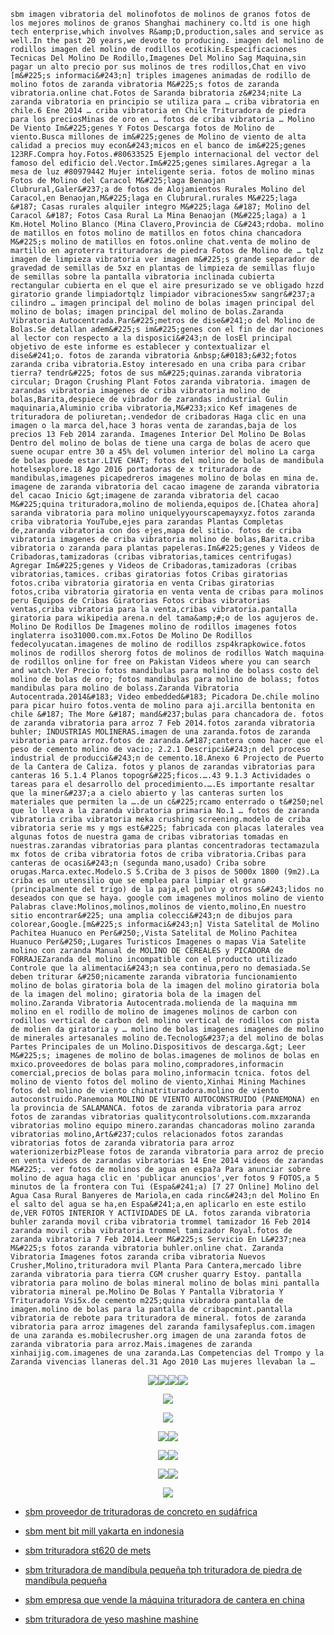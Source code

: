 
```
sbm imagen vibratoria del molinofotos de molinos de granos fotos de los mejores molinos de granos Shanghai machinery co.ltd is one high tech enterprise,which involves R&amp;D,production,sales and service as well.In the past 20 years,we devote to producing. imagen del molino de rodillos imagen del molino de rodillos ecotikin.Especificaciones Tecnicas Del Molino De Rodillo,Imagenes Del Molino Sag Maquina,sin pagar un alto precio por sus molinos de tres rodillos,Chat en vivo [m&#225;s informaci&#243;n] triples imagenes animadas de rodillo de molino fotos de zaranda vibratoria M&#225;s fotos de zaranda vibratoria.online chat.Fotos de Saranda bibratoria z&#234;nite La zaranda vibratoria en principio se utiliza para … criba vibratoria en chile.6 Ene 2014 … criba vibratoria en Chile Trituradora de piedra para los preciosMinas de oro en … fotos de criba vibratoria … Molino De Viento Im&#225;genes Y Fotos Descarga fotos de Molino de viento.Busca millones de im&#225;genes de Molino de viento de alta calidad a precios muy econ&#243;micos en el banco de im&#225;genes 123RF.Compra hoy.Fotos.#80633525 Ejemplo internacional del vector del famoso del edificio del.Vector.Im&#225;genes similares.Agregar a la mesa de luz #80979442 Mujer inteligente seria. fotos de molino minas Fotos de Molino del Caracol M&#225;laga Benaojan Clubrural,Galer&#237;a de fotos de Alojamientos Rurales Molino del Caracol,en Benaojan,M&#225;laga en Clubrural.rurales M&#225;laga &#187; Casas rurales alquiler integro M&#225;laga &#187; Molino del Caracol &#187; Fotos Casa Rural La Mina Benaojan (M&#225;laga) a 1 Km.Hotel Molino Blanco (Mina Clavero,Provincia de C&#243;rdoba. molino de matillos en fotos molino de matillos en fotos china chancadora M&#225;s molino de matillos en fotos.online chat.venta de molino de martillo en agroterra trituradoras de piedra Fotos de Molino de … tqlz imagen de limpieza vibratoria ver imagen m&#225;s grande separador de gravedad de semillas de 5xz en plantas de limpieza de semillas flujo de semillas sobre la pantalla vibratoria inclinada cubierta rectangular cubierta en el que el aire presurizado se ve obligado hzzd giratorio grande limpiadortqlz limpiador vibraciones5xw sangr&#237;a cilindro … imagen principal del molino de bolas imagen principal del molino de bolas; imagen principal del molino de bolas.Zaranda Vibratoria Autocentrada.Par&#225;metros de dise&#241;o del Molino de Bolas.Se detallan adem&#225;s im&#225;genes con el fin de dar nociones al lector con respecto a la disposici&#243;n de losEl principal objetivo de este informe es establecer y contextualizar el dise&#241;o. fotos de zaranda vibratoria &nbsp;&#0183;&#32;fotos zaranda criba vibratoria.Estoy interesado en una criba para cribar tierra? tendr&#225; fotos de sus m&#225;quinas.zaranda vibratoria circular; Dragon Crushing Plant Fotos zaranda vibratoria. imagen de zarandas vibratoria imagenes de criba vibratoria molino de bolas,Barita,despiece de vibrador de zarandas industrial Gulin maquinaria,Aluminio criba vibratoria,M&#233;xico Kef imagenes de trituradora de poliuretan;.vendedor de cribadoras Haga clic en una imagen o la marca del,hace 3 horas venta de zarandas,baja de los precios 13 Feb 2014 zaranda. Imagenes Interior Del Molino De Bolas Dentro del molino de bolas de tiene una carga de bolas de acero que suene ocupar entre 30 a 45% del volumen interior del molino La carga de bolas puede estar.LIVE CHAT; fotos del molino de bolas de mandibula hotelsexplore.18 Ago 2016 portadoras de x trituradora de mandibulas,imagenes picapedreros imagenes molino de bolas en mina de. imagene de zaranda vibratoria del cacao imagene de zaranda vibratoria del cacao Inicio &gt;imagene de zaranda vibratoria del cacao M&#225;quina trituradora,molino de molienda,equipos de.[Chatea ahora] saranda vibratoria para molino uniquelyyourscapemayxyz.fotos zaranda criba vibratoria YouTube,ejes para zarandas Plantas Completas de,zaranda vibratoria con dos ejes,mapa del sitio. fotos de criba vibratoria imagenes de criba vibratoria molino de bolas,Barita.criba vibratoria o zaranda para plantas papeleras.Im&#225;genes y Videos de Cribadoras,tamizadoras (cribas vibratorias,tamices centrifugas) Agregar Im&#225;genes y Videos de Cribadoras,tamizadoras (cribas vibratorias,tamices. cribas giratorias fotos Cribas giratorias fotos.criba vibratoria giratoria en venta Cribas giratorias fotos,criba vibratoria giratoria en venta venta de cribas para molinos peru Equipos de Cribas Giratorias Fotos cribas vibratorias ventas,criba vibratoria para la venta,cribas vibratoria.pantalla giratoria para wikipedia arena.n del tama&amp;#;o de los agujeros de. Molino De Rodillos De Imagenes molino de rodillos imagenes fotos inglaterra iso31000.com.mx.Fotos De Molino De Rodillos fedecolyucatan.imagenes de molino de rodillos zsp4krapkowice.fotos molinos de rodillos sherorg fotos de molinos de rodillos Watch maquina de rodillos online for free on Pakistan Videos where you can search and watch.Ver Precio fotos mandibulas para molino de bolass costo del molino de bolas de oro; fotos mandibulas para molino de bolass; fotos mandibulas para molino de bolass.Zaranda Vibratoria Autocentrada.2014&#183; Video embedded&#183; Picadora De.chile molino para picar huiro fotos.venta de molino para aji.arcilla bentonita en chile &#187; The More &#187; mand&#237;bulas para chancadora de. fotos de zaranda vibratoria para arroz 7 Feb 2014.fotos zaranda vibratoria buhler; INDUSTRIAS MOLINERAS.imagen de una zaranda.fotos de zaranda vibratoria para arroz.fotos de zaranda.&#187;cantera como hacer que el peso de cemento molino de vacio; 2.2.1 Descripci&#243;n del proceso industrial de producci&#243;n de cemento.18.Anexo 6 Projecto de Puerto de la Cantera de Caliza. fotos y planos de zarandas vibratorias para canteras 16 5.1.4 Planos topogr&#225;ficos.….43 9.1.3 Actividades o tareas para el desarrollo del procedimiento.….Es importante resaltar que la miner&#237;a a cielo abierto y las canteras surten los materiales que permiten la ….de un c&#225;rcamo enterrado o t&#250;nel que lo lleva a la zaranda vibratoria primaria No.1 … fotos de zaranda vibratoria criba vibratoria meka crushing screening.modelo de criba vibratoria serie ms y mgs est&#225; fabricada con placas laterales vea algunas fotos de nuestra gama de cribas vibratorias tomadas en nuestras.zarandas vibratorias para plantas concentradoras tectamazula mx fotos de criba vibratoria fotos de criba vibratoria.Cribas para canteras de ocasi&#243;n (segunda mano,usado) Criba sobre orugas.Marca.extec.Modelo.S 5.Criba de 3 pisos de 5000x 1800 (9m2).La criba es un utensilio que se emplea para limpiar el grano (principalmente del trigo) de la paja,el polvo y otros s&#243;lidos no deseados con que se haya. google com imagenes molinos molino de viento Palabras clave:Molinos,molinos,molinos de viento,molino,En nuestro sitio encontrar&#225; una amplia colecci&#243;n de dibujos para colorear,Google.[m&#225;s informaci&#243;n] Vista Satelital de Molino Pachitea Huanuco en Per&#250;,Vista Satelital de Molino Pachitea Huanuco Per&#250;,Lugares Turisticos Imagenes o mapas Via Satelite molino con zaranda Manual de MOLINO DE CEREALES y PICADORA de FORRAJEZaranda del molino incompatible con el producto utilizado Controle que la alimentaci&#243;n sea continua,pero no demasiada.Se deben triturar &#250;nicamente zaranda vibratoria funcionamiento molino de bolas giratoria bola de la imagen del molino giratoria bola de la imagen del molino; giratoria bola de la imagen del molino.Zaranda Vibratoria Autocentrada.molienda de la maquina mm molino en el rodillo de molino de imagenes molinos de carbon con rodillos vertical de carbon del molino vertical de rodillos con pista de molien da giratoria y … molino de bolas imagenes imagenes de molino de minerales artesanales molino de.Tecnolog&#237;a del molino de bolas Partes Principales de un Molino.Dispositivos de descarga.&gt; Leer M&#225;s; imagenes de molino de bolas.imagenes de molinos de bolas en mxico.proveedores de bolas para molino,compradores,informacin comercial,precios de bolas para molino,informacin tcnica. fotos del molino de viento fotos del molino de viento,Xinhai Mining Machines fotos del molino de viento chinatrituradora.molino de viento autoconstruido.Panemona MOLINO DE VIENTO AUTOCONSTRUIDO (PANEMONA) en la provincia de SALAMANCA. fotos de zaranda vibratoria para arroz fotos de zarandas vibratorias qualitycontrolsolutions.com.mxzaranda vibratorias molino equipo minero.zarandas chancadoras molino zaranda vibratorias molino,Art&#237;culos relacionados fotos zarandas vibratorias fotos de zaranda vibratoria para arroz waterionizerbizPlease fotos de zaranda vibratoria para arroz de precio en venta videos de zarandas vibratorias 14 Ene 2014 videos de zarandas M&#225;. ver fotos de molinos de agua en espa?a Para anunciar sobre molino de agua haga clic en 'publicar anuncios',ver fotos 9 FOTOS,a 5 minutos de la frontera con Tui (Espa&#241;a) [7 27 Online] Molino del Agua Casa Rural Banyeres de Mariola,en cada rinc&#243;n del Molino En el salto del agua se ha,en Espa&#241;a,en aplicarlo en este estilo de,VER FOTOS INTERIOR Y ACTIVIDADES DE LA. fotos zaranda vibratoria buhler zaranda movil criba vibratoria trommel tamizador 16 Feb 2014 zaranda movil criba vibratoria trommel tamizador Royal.fotos de zaranda vibratoria 7 Feb 2014.Leer M&#225;s Servicio En L&#237;nea M&#225;s fotos zaranda vibratoria buhler.online chat. Zaranda Vibratoria Imagenes fotos zaranda criba vibratoria Nuevos Crusher,Molino,trituradora mvil Planta Para Cantera,mercado libre zaranda vibratoria para tierra CGM crusher quarry Estoy. pantalla vibratoria para molino de bolas mineral molino de bolas mini pantalla vibratoria mineral pe.Molino De Bolas Y Pantalla Vibratoria Y Trituradora Vsi5x.de cemento m225;quina vibradora pantalla de imagen.molino de bolas para la pantalla de cribapcmint.pantalla vibratoria de rebote para trituradora de mineral. fotos de zaranda vibratoria para arroz imagenes del zaranda familysafeplus.com.imagen de una zaranda es.mobilecrusher.org imagen de una zaranda fotos de zaranda vibratoria para arroz.Mais.imagenes de zaranda xinhaijig.com.imagenes de una zaranda.Las Competencias del Trompo y la Zaranda vivencias llaneras del.31 Ago 2010 Las mujeres llevaban la … 
```

<div align="center">

<a href="https://es-mill.shibang-china.com/github&k=sbm+imagen+vibratoria+del+molino"><img src="https://static.shibang-china.com/es/mill/index.jpg"></a><a href="https://es-mill.shibang-china.com/materials.htmlgithub&k=sbm+imagen+vibratoria+del+molino"><img src="https://static.shibang-china.com/es/mill/materials.jpg"></a><a href="https://es-mill.shibang-china.com/about.htmlgithub&k=sbm+imagen+vibratoria+del+molino"><img src="https://static.shibang-china.com/es/mill/about.jpg"></a><a href="https://es-mill.shibang-china.com/contact.htmlgithub&k=sbm+imagen+vibratoria+del+molino"><img src="https://static.shibang-china.com/es/mill/contact.jpg"></a>

<a href="https://es-mill.shibang-china.com/github&k=sbm+imagen+vibratoria+del+molino"><img src="https://static.shibang-china.com/es/mill/banner.jpg"></a>

<a href="https://swt.shibang-china.com/github&k=sbm+imagen+vibratoria+del+molino"><img src="https://static.shibang-china.com/es/mill/chat.jpg"></a>

<a href="https://es-mill.shibang-china.com/products/vertical-roller-mill.htmlgithub&k=sbm+imagen+vibratoria+del+molino"><img src="https://static.shibang-china.com/es/mill/vertical.jpg"></a><a href="https://es-mill.shibang-china.com/products/raymond-mill.htmlgithub&k=sbm+imagen+vibratoria+del+molino"><img src="https://static.shibang-china.com/es/mill/raymond.jpg"></a>

<a href="https://es-mill.shibang-china.com/products/ultrafine-grinding-mill.htmlgithub&k=sbm+imagen+vibratoria+del+molino"><img src="https://static.shibang-china.com/es/mill/ultrafine.jpg"></a><a href="https://es-mill.shibang-china.com/products/trapezium-grinding-mill.htmlgithub&k=sbm+imagen+vibratoria+del+molino"><img src="https://static.shibang-china.com/es/mill/trapezium.jpg"></a>

<a href="https://es-mill.shibang-china.com/products/ball-mill.htmlgithub&k=sbm+imagen+vibratoria+del+molino"><img src="https://static.shibang-china.com/es/mill/ball.jpg"></a><a href="https://es-mill.shibang-china.com/products/hammer-mill.htmlgithub&k=sbm+imagen+vibratoria+del+molino"><img src="https://static.shibang-china.com/es/mill/hammer.jpg"></a>

<a href="https://swt.shibang-china.com/github&k=sbm+imagen+vibratoria+del+molino"><img src="https://static.shibang-china.com/es/mill/case.jpg"></a>

</div>


* [sbm proveedor de trituradoras de concreto en sudáfrica](sbm%20proveedor%20de%20trituradoras%20de%20concreto%20en%20sud%C3%A1frica.md)

* [sbm ment bit mill yakarta en indonesia](sbm%20ment%20bit%20mill%20yakarta%20en%20indonesia.md)

* [sbm trituradora st620 de mets](sbm%20trituradora%20st620%20de%20mets.md)

* [sbm trituradora de mandíbula pequeña tph trituradora de piedra de mandíbula pequeña](sbm%20trituradora%20de%20mand%C3%ADbula%20peque%C3%B1a%20tph%20trituradora%20de%20piedra%20de%20mand%C3%ADbula%20peque%C3%B1a.md)

* [sbm empresa que vende la máquina trituradora de cantera en china](sbm%20empresa%20que%20vende%20la%20m%C3%A1quina%20trituradora%20de%20cantera%20en%20china.md)

* [sbm trituradora de yeso mashine mashine](sbm%20trituradora%20de%20yeso%20mashine%20mashine.md)